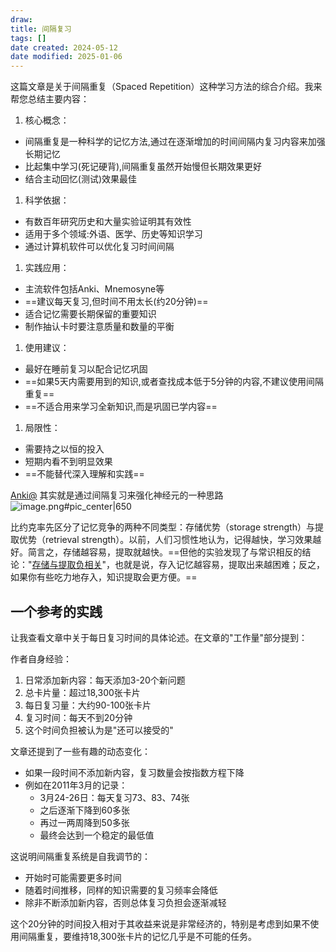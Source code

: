 ```yaml
---
draw:
title: 间隔复习
tags: []
date created: 2024-05-12
date modified: 2025-01-06
---
```


这篇文章是关于间隔重复（Spaced Repetition）这种学习方法的综合介绍。我来帮您总结主要内容：

1. 核心概念：
- 间隔重复是一种科学的记忆方法,通过在逐渐增加的时间间隔内复习内容来加强长期记忆
- 比起集中学习(死记硬背),间隔重复虽然开始慢但长期效果更好
- 结合主动回忆(测试)效果最佳

1. 科学依据：
- 有数百年研究历史和大量实验证明其有效性
- 适用于多个领域:外语、医学、历史等知识学习
- 通过计算机软件可以优化复习时间间隔

1. 实践应用：
- 主流软件包括Anki、Mnemosyne等
- ==建议每天复习,但时间不用太长(约20分钟)==
- 适合记忆需要长期保留的重要知识
- 制作抽认卡时要注意质量和数量的平衡

1. 使用建议：
- 最好在睡前复习以配合记忆巩固
- ==如果5天内需要用到的知识,或者查找成本低于5分钟的内容,不建议使用间隔重复==
- ==不适合用来学习全新知识,而是巩固已学内容==

1. 局限性：
- 需要持之以恒的投入
- 短期内看不到明显效果
- ==不能替代深入理解和实践==

[Anki@](Anki@.md) 其实就是通过间隔复习来强化神经元的一种思路  
![image.png#pic_center|650](https://imagehosting4picgo.oss-cn-beijing.aliyuncs.com/imagehosting/fix-dir%2Fpicgo%2Fpicgo-clipboard-images%2F2024%2F06%2F12%2F14-29-27-6cb397fa56bc0cfa8a220b6f19cf3ae5-20240612142927-b16958.png)

比约克率先区分了记忆竞争的两种不同类型：存储优势（storage strength）与提取优势（retrieval strength）。以前，人们习惯性地认为，记得越快，学习效果越好。简言之，存储越容易，提取就越快。==但他的实验发现了与常识相反的结论："[存储与提取负相关](存储与提取负相关)"，也就是说，存入记忆越容易，提取出来越困难；反之，如果你有些吃力地存入，知识提取会更方便。==

## 一个参考的实践

让我查看文章中关于每日复习时间的具体论述。在文章的"工作量"部分提到：

作者自身经验：

1. 日常添加新内容：每天添加3-20个新问题
2. 总卡片量：超过18,300张卡片
3. 每日复习量：大约90-100张卡片
4. 复习时间：每天不到20分钟
5. 这个时间负担被认为是"还可以接受的"

文章还提到了一些有趣的动态变化：

- 如果一段时间不添加新内容，复习数量会按指数方程下降
- 例如在2011年3月的记录：
  - 3月24-26日：每天复习73、83、74张
  - 之后逐渐下降到60多张
  - 再过一两周降到50多张
  - 最终会达到一个稳定的最低值

这说明间隔重复系统是自我调节的：

- 开始时可能需要更多时间
- 随着时间推移，同样的知识需要的复习频率会降低
- 除非不断添加新内容，否则总体复习负担会逐渐减轻

这个20分钟的时间投入相对于其收益来说是非常经济的，特别是考虑到如果不使用间隔重复，要维持18,300张卡片的记忆几乎是不可能的任务。
